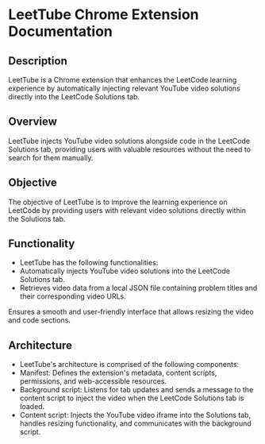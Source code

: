 # LeetTube Chrome Extension Documentation

## Description
LeetTube is a Chrome extension that enhances the LeetCode learning experience by automatically injecting relevant YouTube video solutions directly into the LeetCode Solutions tab.

## Overview
LeetTube injects YouTube video solutions alongside code in the LeetCode Solutions tab, providing users with valuable resources without the need to search for them manually.

## Objective
The objective of LeetTube is to improve the learning experience on LeetCode by providing users with relevant video solutions directly within the Solutions tab.

## Functionality
- LeetTube has the following functionalities:
- Automatically injects YouTube video solutions into the LeetCode Solutions tab.
- Retrieves video data from a local JSON file containing problem titles and their corresponding video URLs.

Ensures a smooth and user-friendly interface that allows resizing the video and code sections.
## Architecture
- LeetTube's architecture is comprised of the following components:
- Manifest: Defines the extension's metadata, content scripts, permissions, and web-accessible resources.
- Background script: Listens for tab updates and sends a message to the content script to inject the video when the LeetCode Solutions tab is loaded.
- Content script: Injects the YouTube video iframe into the Solutions tab, handles resizing functionality, and communicates with the background script.